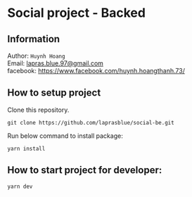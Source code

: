 # Social project - Backed
## Information

Author: `Huynh Hoang` \
Email: lapras.blue.97@gmail.com \
facebook: https://www.facebook.com/huynh.hoangthanh.73/

## How to setup project
Clone this repository.
```
git clone https://github.com/laprasblue/social-be.git
```
Run below command to install package:
```
yarn install
```
## How to start project for developer:
```
yarn dev
```
